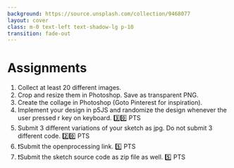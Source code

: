 ```yaml
---
background: https://source.unsplash.com/collection/9468077
layout: cover
class: m-0 text-left text-shadow-lg p-10
transition: fade-out
---
```


# Assignments

1. Collect at least 20 different images.
2. Crop and resize them in Photoshop. Save as transparent PNG.
3. Create the collage in Photoshop (Goto Pinterest for inspiration).
4. Implement your design in p5JS and randomize the design whenever the user pressed r key on keyboard. 3️⃣0️⃣ PTS
5. Submit 3 different variations of your sketch as jpg. Do not submit 3 different code. 2️⃣0️⃣ PTS
6. ❗Submit the openprocessing link. 5️⃣ PTS
7. ❗Submit the sketch source code as zip file as well. 5️⃣ PTS
